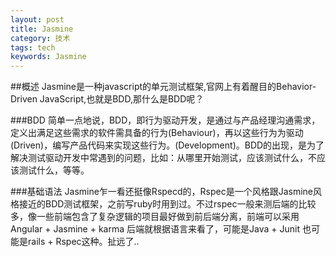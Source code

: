 ```yaml
---
layout: post
title: Jasmine
category: 技术
tags: tech
keywords: Jasmine
---
```


##概述
Jasmine是一种javascript的单元测试框架,官网上有着醒目的Behavior-Driven JavaScript,也就是BDD,那什么是BDD呢？

###BDD
简单一点地说，BDD，即行为驱动开发，是通过与产品经理沟通需求，定义出满足这些需求的软件需具备的行为(Behaviour)，再以这些行为为驱动(Driven)，编写产品代码来实现这些行为。(Development)。BDD的出现，是为了解决测试驱动开发中常遇到的问题，比如：从哪里开始测试，应该测试什么，不应该测试什么，等等。

###基础语法
Jasmine乍一看还挺像Rspecd的，Rspec是一个风格跟Jasmine风格接近的BDD测试框架，之前写ruby时用到过。不过rspec一般来测后端的比较多，像一些前端包含了复杂逻辑的项目最好做到前后端分离，前端可以采用Angular + Jasmine + karma 后端就根据语言来看了，可能是Java + Junit 也可能是rails + Rspec这种。扯远了..

